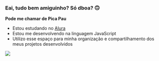 ### Eai, tudo bem amiguinho? Só dboa? 🙃

**Pode me chamar de Pica Pau**

- Estou estudando no [Alura](https://www.alura.com.br)
- Estou me desenvolvendo na linguagem JavaScript
- Utilizo esse espaço para minha organização e compartilhamento dos meus projetos desenvolvidos

![](https://media1.tenor.com/m/eCLfytBv4gcAAAAd/law-room.gif)

